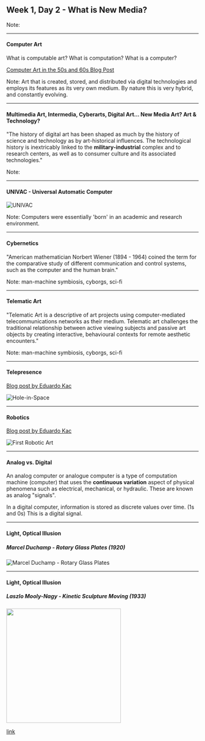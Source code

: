 ## Week 1, Day 2 - What is New Media?
<!-- .slide: class=".uk-width-1-1 uk-height-large" -->  

Note:

---

#### Computer Art
<!-- .slide: class=".uk-width-1-1" -->  

What is computable art? What is computation? What is a computer?

[Computer Art in the 50s and 60s Blog Post](https://www.amygoodchild.com/blog/computer-art-50s-and-60s)

Note: Art that is created, stored, and distributed via digital technologies and employs its features as its very own medium. By nature this is very hybrid, and constantly evolving.

---

#### Multimedia Art, Intermedia, Cyberarts, Digital Art... New Media Art? Art & Technology?
<!-- .slide: class=".uk-width-1-1" -->  

"The history of digital art has been shaped as much by the history of science and technology as by art-historical influences. The technological history is inextricably linked to the **military-industrial** complex and to research centers, as well as to consumer culture and its associated technologies."

Note: 

---

#### UNIVAC - Universal Automatic Computer
<!-- .slide: class=".uk-width-1-1" -->  

![UNIVAC](https://i.imgur.com/AFpBCia.png)

Note: Computers were essentially 'born' in an academic and research environment.

---

#### Cybernetics
<!-- .slide: class=".uk-width-1-1" -->  

"American mathematician Norbert Wiener (1894 - 1964) coined the term for the comparative study of different communication and control systems, such as the computer and the human brain."

Note: man-machine symbiosis, cyborgs, sci-fi

---

#### Telematic Art
<!-- .slide: class=".uk-width-1-1" -->  

"Telematic Art is a descriptive of art projects using computer-mediated telecommunications networks as their medium. Telematic art challenges the traditional relationship between active viewing subjects and passive art objects by creating interactive, behavioural contexts for remote aesthetic encounters."

Note: man-machine symbiosis, cyborgs, sci-fi

---

#### Telepresence

[Blog post by Eduardo Kac](https://www.ekac.org/telepresence.art._94.html)

![Hole-in-Space](http://4.bp.blogspot.com/-WbqpJEB6u2o/UqOh3wnTN7I/AAAAAAAAYtw/peBSTP1tTII/s1600/holeinspace.png)

---

#### Robotics

[Blog post by Eduardo Kac](https://www.ekac.org/roboticart.html)

![First Robotic Art](https://i.imgur.com/5f3ybks.png)

---

#### Analog vs. Digital

An analog computer or analogue computer is a type of computation machine (computer) that uses the **continuous variation** aspect of physical phenomena such as electrical, mechanical, or hydraulic. These are known as analog "signals".

In a digital computer, information is stored as discrete values over time. (1s and 0s) This is a digital signal.

---

#### Light, Optical Illusion

##### Marcel Duchamp - Rotary Glass Plates (1920)

![Marcel Duchamp - Rotary Glass Plates](https://i.imgur.com/kSM2In3.png)

---

#### Light, Optical Illusion

##### Laszlo Mooly-Nagy - Kinetic Sculpture Moving (1933)

<img style="width:300px" src="https://i.imgur.com/KquEypp.png"></img>

[link](https://www.youtube.com/watch?v=nVnF9A3azSA&t=3s)
